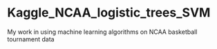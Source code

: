# Kaggle_NCAA_logistic_trees_SVM
My work in using machine learning algorithms on NCAA basketball tournament data
